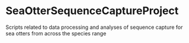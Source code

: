 # SeaOtterSequenceCaptureProject
Scripts related to data processing and analyses of sequence capture for sea otters from across the species range 
